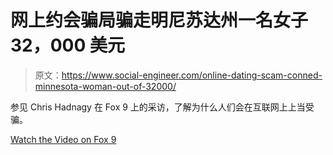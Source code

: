 # 网上约会骗局骗走明尼苏达州一名女子 32，000 美元

> 原文：<https://www.social-engineer.com/online-dating-scam-conned-minnesota-woman-out-of-32000/>

参见 Chris Hadnagy 在 Fox 9 上的采访，了解为什么人们会在互联网上上当受骗。

[Watch the Video on Fox 9](https://www.fox9.com/news/online-dating-scam-conned-minnesota-woman-out-of-32000)